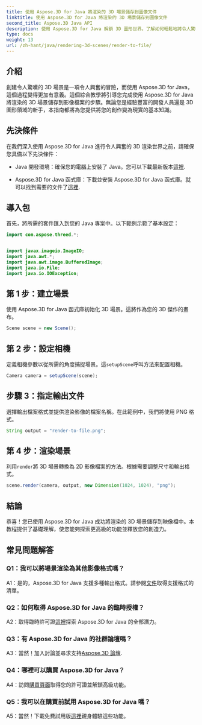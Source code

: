 ```yaml
---
title: 使用 Aspose.3D for Java 將渲染的 3D 場景儲存到圖像文件
linktitle: 使用 Aspose.3D for Java 將渲染的 3D 場景儲存到圖像文件
second_title: Aspose.3D Java API
description: 使用 Aspose.3D for Java 解鎖 3D 圖形世界。了解如何輕鬆地將令人驚嘆的場景保存到圖像中。
type: docs
weight: 13
url: /zh-hant/java/rendering-3d-scenes/render-to-file/
---
```

## 介紹

創建令人驚嘆的 3D 場景是一項令人興奮的冒險，而使用 Aspose.3D for Java，這個過程變得更加有意義。這個綜合教學將引導您完成使用 Aspose.3D for Java 將渲染的 3D 場景儲存到影像檔案的步驟。無論您是經驗豐富的開發人員還是 3D 圖形領域的新手，本指南都將為您提供將您的創作變為現實的基本知識。

## 先決條件

在我們深入使用 Aspose.3D for Java 進行令人興奮的 3D 渲染世界之前，請確保您具備以下先決條件：

- Java 開發環境：確保您的電腦上安裝了 Java。您可以下載最新版本[這裡](https://www.java.com/download/).

- Aspose.3D for Java 函式庫：下載並安裝 Aspose.3D for Java 函式庫。就可以找到需要的文件了[這裡](https://releases.aspose.com/3d/java/).

## 導入包

首先，將所需的套件匯入到您的 Java 專案中。以下範例示範了基本設定：

```java
import com.aspose.threed.*;


import javax.imageio.ImageIO;
import java.awt.*;
import java.awt.image.BufferedImage;
import java.io.File;
import java.io.IOException;
```

## 第 1 步：建立場景

使用 Aspose.3D for Java 函式庫初始化 3D 場景。這將作為您的 3D 傑作的畫布。

```java
Scene scene = new Scene();
```

## 第 2 步：設定相機

定義相機參數以從所需的角度捕捉場景。這`setupScene`呼叫方法來配置相機。

```java
Camera camera = setupScene(scene);
```

## 步驟 3：指定輸出文件

選擇輸出檔案格式並提供渲染影像的檔案名稱。在此範例中，我們將使用 PNG 格式。

```java
String output = "render-to-file.png";
```

## 第 4 步：渲染場景

利用`render`將 3D 場景轉換為 2D 影像檔案的方法。根據需要調整尺寸和輸出格式。

```java
scene.render(camera, output, new Dimension(1024, 1024), "png");
```

## 結論

恭喜！您已使用 Aspose.3D for Java 成功將渲染的 3D 場景儲存到映像檔中。本教程提供了基礎理解，使您能夠探索更高級的功能並釋放您的創造力。

## 常見問題解答

### Q1：我可以將場景渲染為其他影像格式嗎？

 A1：是的，Aspose.3D for Java 支援多種輸出格式。請參閱[文件](https://reference.aspose.com/3d/java/)取得支援格式的清單。

### Q2：如何取得 Aspose.3D for Java 的臨時授權？

 A2：取得臨時許可證[這裡](https://purchase.aspose.com/temporary-license/)探索 Aspose.3D for Java 的全部潛力。

### Q3：有 Aspose.3D for Java 的社群論壇嗎？

 A3：當然！加入討論並尋求支持[Aspose.3D 論壇](https://forum.aspose.com/c/3d/18).

### Q4：哪裡可以購買 Aspose.3D for Java？

 A4：訪問[購買頁面](https://purchase.aspose.com/buy)取得您的許可證並解鎖高級功能。

### Q5：我可以在購買前試用 Aspose.3D for Java 嗎？

 A5：當然！下載免費試用版[這裡](https://releases.aspose.com/)親身體驗這些功能。
